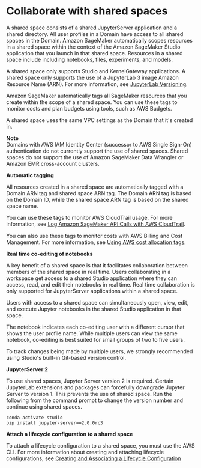 # Collaborate with shared spaces<a name="domain-space"></a>

 A shared space consists of a shared JupyterServer application and a shared directory\. All user profiles in a Domain have access to all shared spaces in the Domain\. Amazon SageMaker automatically scopes resources in a shared space within the context of the Amazon SageMaker Studio application that you launch in that shared space\. Resources in a shared space include including notebooks, files, experiments, and models\. 

A shared space only supports Studio and KernelGateway applications\. A shared space only supports the use of a JupyterLab 3 image Amazon Resource Name \(ARN\)\. For more information, see [JupyterLab Versioning](studio-jl.md)\.

 Amazon SageMaker automatically tags all SageMaker resources that you create within the scope of a shared space\. You can use these tags to monitor costs and plan budgets using tools, such as AWS Budgets\. 

A shared space uses the same VPC settings as the Domain that it's created in\. 

**Note**  
Domains with AWS IAM Identity Center \(successor to AWS Single Sign\-On\) authentication do not currently support the use of shared spaces\. Shared spaces do not support the use of Amazon SageMaker Data Wrangler or Amazon EMR cross\-account clusters\. 

 **Automatic tagging** 

 All resources created in a shared space are automatically tagged with a Domain ARN tag and shared space ARN tag\. The Domain ARN tag is based on the Domain ID, while the shared space ARN tag is based on the shared space name\.  

 You can use these tags to monitor AWS CloudTrail usage\. For more information, see [Log Amazon SageMaker API Calls with AWS CloudTrail](https://docs.aws.amazon.com/sagemaker/latest/dg/logging-using-cloudtrail.html)\. 

 You can also use these tags to monitor costs with AWS Billing and Cost Management\. For more information, see [Using AWS cost allocation tags](https://docs.aws.amazon.com/awsaccountbilling/latest/aboutv2/cost-alloc-tags.html)\. 

 **Real time co\-editing of notebooks** 

 A key benefit of a shared space is that it facilitates collaboration between members of the shared space in real time\. Users collaborating in a workspace get access to a shared Studio application where they can access, read, and edit their notebooks in real time\. Real time collaboration is only supported for JupyterServer applications within a shared space\. 

 Users with access to a shared space can simultaneously open, view, edit, and execute Jupyter notebooks in the shared Studio application in that space\. 

The notebook indicates each co\-editing user with a different cursor that shows the user profile name\. While multiple users can view the same notebook, co\-editing is best suited for small groups of two to five users\.

To track changes being made by multiple users, we strongly recommended using Studio's built\-in Git\-based version control\.

 **JupyterServer 2** 

To use shared spaces, Jupyter Server version 2 is required\. Certain JupyterLab extensions and packages can forcefully downgrade Jupyter Server to version 1\. This prevents the use of shared space\. Run the following from the command prompt to change the version number and continue using shared spaces\.

```
conda activate studio
pip install jupyter-server==2.0.0rc3
```

 **Attach a lifecycle configuration to a shared space** 

To attach a lifecycle configuration to a shared space, you must use the AWS CLI\. For more information about creating and attaching lifecycle configurations, see [Creating and Associating a Lifecycle Configuration](studio-lcc-create.md)